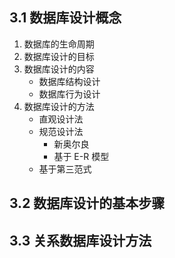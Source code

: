 ## 3.1 数据库设计概念

1. 数据库的生命周期
2. 数据库设计的目标
3. 数据库设计的内容
   - 数据库结构设计
   - 数据库行为设计
4. 数据库设计的方法
   - 直观设计法
   - 规范设计法
     - 新奥尔良
     - 基于 E-R 模型
   - 基于第三范式

## 3.2 数据库设计的基本步骤

## 3.3 关系数据库设计方法
